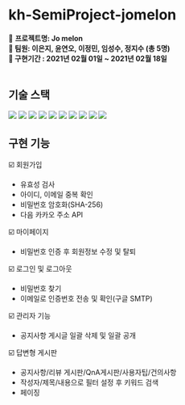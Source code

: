 # kh-SemiProject-jomelon
:triangular_flag_on_post: **프로젝트명: Jo melon   
:triangular_flag_on_post: 팀원: 이은지, 윤연오, 이정민, 임성수, 정지수 (총 5명)   
:triangular_flag_on_post: 구현기간 : 2021년 02월 01일 ~ 2021년 02월 18일**   
 </br>         
## 기술 스택
<img src="https://img.shields.io/badge/java-007396?style=flat-square&logo=java&logoColor=white"/></a>
<img src="https://img.shields.io/badge/Apache_Tomcat9.0-F8DC75?style=flat-square&logo=Apache_Tomcat&logoColor=white"/></a>
<img src="https://img.shields.io/badge/Bootstrap-7952B3?style=flat-square&logo=Bootstrap&logoColor=white"/></a>
<img src="https://img.shields.io/badge/jQuery-0769AD?style=flat-square&logo=jQuery&logoColor=white"/></a>
<img src="https://img.shields.io/badge/HTML-E34F26?style=flat-square&logo=HTML5&logoColor=white"/></a>
<img src="https://img.shields.io/badge/CSS-1572B6?style=flat-square&logo=CSS3&logoColor=white"/></a>
<img src="https://img.shields.io/badge/Oracle-F80000?style=flat-square&logo=Oracle&logoColor=white"/></a>
<img src="https://img.shields.io/badge/JavaScript-F7DF1E?style=flat-square&logo=JavaScript&logoColor=white"/></a>
<img src="https://img.shields.io/badge/Jsp-77216F?style=flat-square&logo=&logoColor=white"/></a>
<img src="https://img.shields.io/badge/Servlet-F54997?style=flat-square&logo=JavaScript&logoColor=white"/></a>


        
## 구현 기능

:ballot_box_with_check: 회원가입   
 - 유효성 검사
 - 아이디, 이메일 중복 확인
 - 비밀번호 암호화(SHA-256)
 - 다음 카카오 주소 API   

:ballot_box_with_check: 마이페이지
 - 비밀번호 인증 후 회원정보 수정 및 탈퇴

:ballot_box_with_check: 로그인 및 로그아웃
 - 비밀번호 찾기
 - 이메일로 인증번호 전송 및 확인(구글 SMTP)
 
 :ballot_box_with_check: 관리자 기능
 - 공지사항 게시글 일괄 삭제 및 일괄 공개

:ballot_box_with_check: 답변형 게시판
 - 공지사항/리뷰 게시판/QnA게시판/사용자팁/건의사항
 - 작성자/제목/내용으로 필터 설정 후 키워드 검색
 - 페이징
 
 

 

